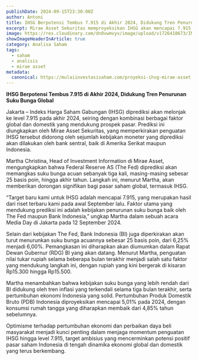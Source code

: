 ```yaml
---
publishDate: 2024-09-15T23:30:00Z
author: Antoni
title: IHSG Berpotensi Tembus 7.915 di Akhir 2024, Didukung Tren Penurunan Suku Bunga Global 
excerpt: Mirae Asset Sekuritas memproyeksikan IHSG akan mencapai 7.915 di akhir 2024, didorong pemangkasan suku bunga The Fed dan BI, serta penguatan ekonomi Indonesia.
image: https://res.cloudinary.com/dn0vwmvyv/image/upload/v1726418673/IMG-20240912-WA0006_vxeeod.jpg 
showImageHeaderInArticle: true
category: Analisa Saham
tags:
  - saham
  - analisis
  - mirae asset
metadata:
  canonical: https://mulaiinvestasisaham.com/proyeksi-ihsg-mirae-asset
---
```


**IHSG Berpotensi Tembus 7.915 di Akhir 2024, Didukung Tren Penurunan Suku Bunga Global**

Jakarta – Indeks Harga Saham Gabungan (IHSG) diprediksi akan melonjak ke level 7.915 pada akhir 2024, seiring dengan kombinasi berbagai faktor global dan domestik yang mendukung prospek pasar. Prediksi ini diungkapkan oleh Mirae Asset Sekuritas, yang memperkirakan penguatan IHSG tersebut didorong oleh sejumlah kebijakan moneter yang diprediksi akan dilakukan oleh bank sentral, baik di Amerika Serikat maupun Indonesia.

Martha Christina, Head of Investment Information di Mirae Asset, mengungkapkan bahwa Federal Reserve AS (The Fed) diprediksi akan memangkas suku bunga acuan sebanyak tiga kali, masing-masing sebesar 25 basis poin, hingga akhir tahun. Langkah ini, menurut Martha, akan memberikan dorongan signifikan bagi pasar saham global, termasuk IHSG.

“Target baru kami untuk IHSG adalah mencapai 7.915, yang merupakan hasil dari riset terbaru kami pada awal September lalu. Faktor utama yang mendukung prediksi ini adalah kebijakan penurunan suku bunga baik oleh The Fed maupun Bank Indonesia,” ungkap Martha dalam sebuah acara Media Day di Jakarta pada 12 September 2024\.

Selain dari kebijakan The Fed, Bank Indonesia (BI) juga diperkirakan akan turut menurunkan suku bunga acuannya sebesar 25 basis poin, dari 6,25% menjadi 6,00%. Pemangkasan ini diharapkan akan diumumkan dalam Rapat Dewan Gubernur (RDG) BI yang akan datang. Menurut Martha, penguatan nilai tukar rupiah selama beberapa bulan terakhir menjadi salah satu faktor yang mendukung langkah ini, dengan rupiah yang kini bergerak di kisaran Rp15.300 hingga Rp15.500.

Martha menambahkan bahwa kebijakan suku bunga yang lebih rendah dari BI didukung oleh tren inflasi yang terkendali selama tiga bulan terakhir, serta pertumbuhan ekonomi Indonesia yang solid. Pertumbuhan Produk Domestik Bruto (PDB) Indonesia diproyeksikan mencapai 5,01% pada 2024, dengan konsumsi rumah tangga yang diharapkan membaik dari 4,85% tahun sebelumnya.

Optimisme terhadap pertumbuhan ekonomi dan perbaikan daya beli masyarakat menjadi kunci penting dalam menjaga momentum penguatan IHSG hingga level 7.915, target ambisius yang mencerminkan potensi positif pasar saham Indonesia di tengah dinamika ekonomi global dan domestik yang terus berkembang.
